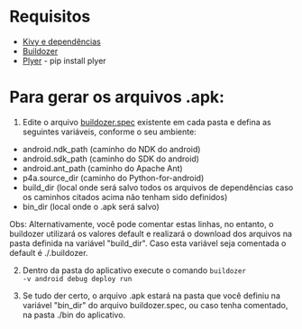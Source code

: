 # Requisitos

* [Kivy e dependências](https://kivy.org/docs/installation/installation.html)
* [Buildozer](https://kivy.org/docs/guide/packaging-android.html)
* [Plyer](https://github.com/kivy/plyer) - pip install plyer

# Para gerar os arquivos .apk:

1. Edite o arquivo [buildozer.spec]() existente em cada pasta e defina as seguintes variáveis, conforme o seu ambiente:
* android.ndk_path (caminho do NDK do android)
* android.sdk_path (caminho do SDK do android)
* android.ant_path (caminho do Apache Ant)
* p4a.source_dir (caminho do Python-for-android)
* build_dir (local onde será salvo todos os arquivos de dependências caso os caminhos citados acima não tenham sido definidos)
* bin_dir (local onde o .apk será salvo)

Obs: Alternativamente, você pode comentar estas linhas, no entanto, o buildozer utilizará os valores default e realizará o download dos arquivos na pasta definida na variável "build_dir". Caso esta variável seja comentada o default é ./.buildozer.

2. Dentro da pasta do aplicativo execute o comando <code>buildozer -v android debug deploy run</code>

3. Se tudo der certo, o arquivo .apk estará na pasta que você definiu na variável "bin_dir" do arquivo buildozer.spec, ou caso tenha comentado, na pasta ./bin do aplicativo.


